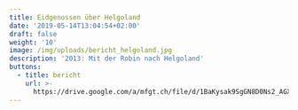 ```yaml
---
title: Eidgenossen über Helgoland
date: '2019-05-14T13:04:54+02:00'
draft: false
weight: '10'
image: /img/uploads/bericht_helgoland.jpg
description: '2013: Mit der Robin nach Helgoland'
buttons:
  - title: bericht
    url: >-
      https://drive.google.com/a/mfgt.ch/file/d/1BaKysak9SgGN8D0Ns2_AGXWrusuHuo7c/view?usp=sharing
---
```


